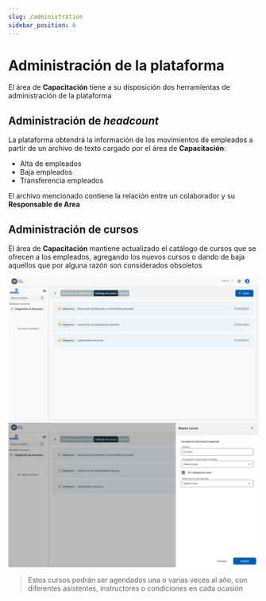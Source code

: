 ```yaml
---
slug: /administration
sidebar_position: 6
---
```


# Administración de la plataforma

El área de **Capacitación** tiene a su disposición dos herramientas de administración de la plataforma

## Administración de _headcount_

La plataforma obtendrá la información de los movimientos de empleados a partir de un archivo de texto cargado por el área de **Capacitación**:

- Alta de empleados
- Baja empleados
- Transferencia empleados

El archivo mencionado contiene la relación entre un colaborador y su **Responsable de Area**

## Administración de cursos

El área de **Capacitación** mantiene actualizado el catálogo de cursos que se ofrecen a los empleados, agregando los nuevos cursos o dando de baja aquellos que por alguna razón son considerados obsoletos

![Agenda](../../static/img/Catalogos.png)
![Agenda](../../static/img/NuevoCurso.png)

> Estos cursos podrán ser agendados una o varias veces al año, con diferentes asistentes, instructores o condiciones en cada ocasión

